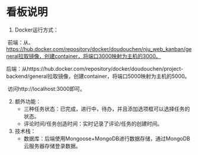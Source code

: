 # 看板说明

1. Docker运行方式：

​	前端：从、https://hub.docker.com/repository/docker/doudouchen/nju_web_kanban/general拉取镜像，创建container，将端口3000映射为主机的3000。

​	后端：从https://hub.docker.com/repository/docker/doudouchen/project-backend/general拉取镜像，创建container，将端口5000映射为主机的5000。

​	访问http://localhost:3000即可。

2. 额外功能：
   - 三种任务状态：已完成，进行中，待办，并且添加选项框可以选择任务的状态。
   - 评论时间/任务创造时间：实时记录了评论/任务的创建时间。
3. 技术栈：
   - 数据库：后端使用Mongoose+MongoDB进行数据存储，通过MongoDB云服务器存储登录数据。
